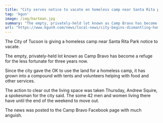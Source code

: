```yaml
---
title: "City serves notice to vacate on homeless camp near Santa Rita park"
tag: 'kgun'
image: /img/hartman.jpg
summary: "The empty, privately-held lot known as Camp Bravo has become a refuge for the less fortunate for three years now."
url: "https://www.kgun9.com/news/local-news/city-begins-dismantling-homeless-camp-near-santa-rita-park"
---
```


The City of Tucson is giving a homeless camp near Santa Rita Park notice to vacate.

The empty, privately-held lot known as Camp Bravo has become a refuge for the less fortunate for three years now.

Since the city gave the OK to use the land for a homeless camp, it has grown into a compound with tents and volunteers helping with food and other services.

The action to clear out the living space was taken Thursday, Andrew Squire, a spokesman for the city said. The some 42 men and women living there have until the end of the weekend to move out.

The news was posted to the Camp Bravo Facebook page with much anguish.

